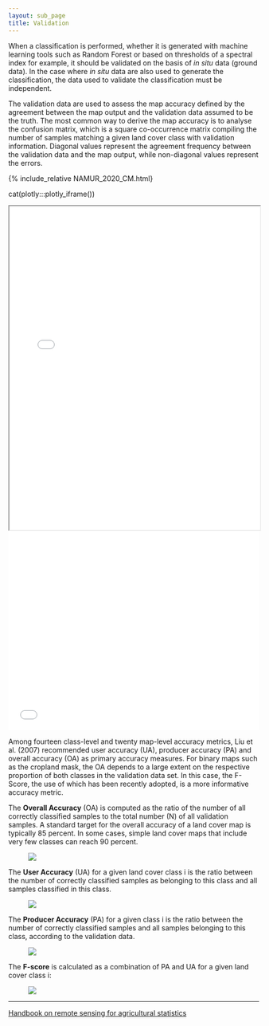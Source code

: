 ```yaml
---
layout: sub_page
title: Validation
---
```


<a href="https://nicolasdeffense.github.io/eo-toolbox/notebooks/7_Classification/validation.html"> <i class="fas fa-eye fa-lg"></i></a>
<a href="https://nicolasdeffense.github.io/eo-toolbox/notebooks/7_Classification/validation.ipynb"> <i class="fas fa-download fa-lg"></i></a>


When a classification is performed, whether it is generated with machine learning tools such as Random Forest or based on thresholds of a spectral index for example, it should be validated on the basis of *in situ* data (ground data). In the case where *in situ* data are also used to generate the classification, the data used to validate the classification must be independent.

The validation data are used to assess the map accuracy defined by the agreement between the map output and the validation data assumed to be the truth. The most common way to derive the map accuracy is to analyse the confusion matrix, which is a square co-occurrence matrix compiling the number of samples matching a given land cover class with validation information. Diagonal values represent the agreement frequency between the validation data and the map output, while non-diagonal values represent the errors.

{% include_relative NAMUR_2020_CM.html} 

cat(plotly:::plotly_iframe())

<iframe width=100%, height=650, src='NAMUR_2020_CM.html'></iframe>

<iframe src="NAMUR_2020_CM.html" width="100%" height="400" id="igraph" scrolling="no" seamless="seamless" frameBorder="0"> </iframe>


Among fourteen class-level and twenty map-level accuracy metrics, Liu et al. (2007) recommended user accuracy (UA), producer accuracy (PA) and overall accuracy (OA) as primary accuracy measures. For binary maps such as the cropland mask, the OA depends to a large extent on the respective proportion of both classes in the validation data set. In this case, the F-Score, the use of which has been recently adopted, is a more informative accuracy metric.


The **Overall Accuracy** (OA) is computed as the ratio of the number of all correctly classified samples to the total number (N) of all validation samples. A standard target for the overall accuracy of a land cover map is typically 85 percent. In some cases, simple land cover maps that include very few classes can reach 90 percent.


<figure class="image">
<img src="https://latex.codecogs.com/svg.latex? \mathrm{OA}(\%)=\left(100 \times \sum_{k=1}^{q} n_{\mathrm{kk}}\right) / \mathrm{N}"/>
</figure>

The **User Accuracy** (UA) for a given land cover class i is the ratio between the number of correctly classified samples as belonging to this class and all samples classified in this class.

<figure class="image">
<img src="https://latex.codecogs.com/svg.latex? \mathrm{UA}_{\mathrm{i}}(\%)=100 \times \frac{n_{i i}}{n_{i+}}"/>
</figure>

The **Producer Accuracy** (PA) for a given class i is the ratio between the number of correctly classified samples and all samples belonging to this class, according to the validation data.

<figure class="image">
<img src="https://latex.codecogs.com/svg.latex? \mathrm{PA}_{\mathrm{i}}(\%)=100 \times \frac{n_{i i}}{n_{+i}}"/>
</figure>

The **F-score** is calculated as a combination of PA and UA for a given land cover class i:

<figure class="image">
<img src="https://latex.codecogs.com/svg.latex? \mathrm{F-score}_{\mathrm{i}}(\%)=\frac{2 \times \mathrm{PA}_{\mathrm{i}} \times \mathrm{UA}_{\mathrm{i}}}{\mathrm{PA}_{\mathrm{i}} + \mathrm{UA}_{\mathrm{i}}} "/>
</figure>

---

[Handbook on remote sensing for agricultural statistics](https://www.researchgate.net/publication/319876837_Handbook_on_remote_sensing_for_agricultural_statistics)